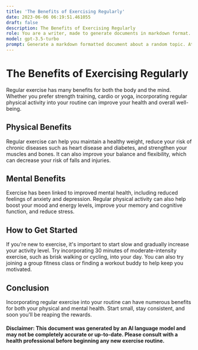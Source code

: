 ```yaml
---
title: 'The Benefits of Exercising Regularly'
date: 2023-06-06 06:19:51.461055
draft: false
description: The Benefits of Exercising Regularly
role: You are a writer, made to generate documents in markdown format. It is very important that all of the documents you generate are in valid markdown format.
model: gpt-3.5-turbo
prompt: Generate a markdown formatted document about a random topic. At the bottom, include a disclaimer explaining that the document was generated by you. The first line of the document should be the title. Make sure that the entire document is in proper markdown format, using a mix of various tags to make the document visually appealing.
---
```


# The Benefits of Exercising Regularly

Regular exercise has many benefits for both the body and the mind. Whether you prefer strength training, cardio or yoga, incorporating regular physical activity into your routine can improve your health and overall well-being.

## Physical Benefits

Regular exercise can help you maintain a healthy weight, reduce your risk of chronic diseases such as heart disease and diabetes, and strengthen your muscles and bones. It can also improve your balance and flexibility, which can decrease your risk of falls and injuries.

## Mental Benefits

Exercise has been linked to improved mental health, including reduced feelings of anxiety and depression. Regular physical activity can also help boost your mood and energy levels, improve your memory and cognitive function, and reduce stress.

## How to Get Started

If you're new to exercise, it's important to start slow and gradually increase your activity level. Try incorporating 30 minutes of moderate-intensity exercise, such as brisk walking or cycling, into your day. You can also try joining a group fitness class or finding a workout buddy to help keep you motivated.

## Conclusion

Incorporating regular exercise into your routine can have numerous benefits for both your physical and mental health. Start small, stay consistent, and soon you'll be reaping the rewards.

#### Disclaimer: This document was generated by an AI language model and may not be completely accurate or up-to-date. Please consult with a health professional before beginning any new exercise routine.
